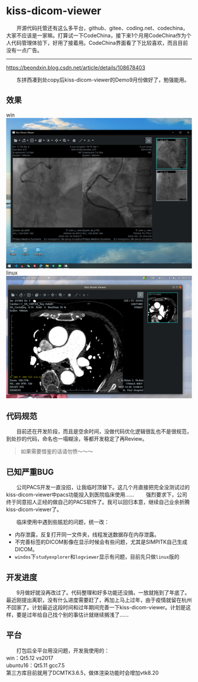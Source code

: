 ﻿# kiss-dicom-viewer

&emsp;&emsp;开源代码托管还有这么多平台，github、gitee、coding.net、codechina，大家不应该是一家嘛。打算试一下CodeChina，接下来1个月用CodeChina作为个人代码管理体验下，好用了接着用。CodeChina界面看了下比较喜欢，而且目前没有一点广告。


---

https://beondxin.blog.csdn.net/article/details/108678403  

&emsp;&emsp;东拼西凑到处copy后kiss-dicom-viewer的Demo9月份做好了，勉强能用。  

## 效果
win  
![](Doc/Images/001.png)
linux  
![](Doc/Images/002.png)

## 代码规范
&emsp;&emsp;目前还在开发阶段，而且是空余时间，没做代码优化逻辑很乱也不是很规范，到处抄的代码，命名也一塌糊涂，等都开发稳定了再Review。  
> 如果需要借鉴的话请勿愤～～～

## 已知严重BUG
&emsp;&emsp;公司PACS开发一直没招，让我临时顶替下。这几个月直接把完全没测试过的kiss-dicom-viewer中pacs功能投入到医院临床使用......
&emsp;&emsp;强烈要求下，公司终于同意招人正经的做自己的PACS软件了。我可以回归本意，继续自己业余折腾kiss-dicom-viewer了。  

&emsp;&emsp;临床使用中遇到些尴尬的问题，统一改：  
* 内存泄露，反复打开同一文件夹，线程发送数据存在内存泄露。  
* 不完善标签的DICOM影像在显示时候会有些问题，尤其是SIMPITK自己生成DICOM。 
* `windos`下`studyexplorer`和`logviewer`显示有问题，目前先只做`linux`版的

## 开发进度
&emsp;&emsp;9月做好就没再改过了。代码整理和好多功能还没搞，一放就拖到了年底了。最近刚提出离职，没有什么进度需要赶了，再加上马上过年，由于疫情就留在杭州不回家了。计划最近这段时间和过年期间完善一下kiss-dicom-viewer。计划是这样，要是过年给自己找个别的事估计就继续搁浅了......  

## 平台
&emsp;&emsp;打包后全平台用没问题，开发我使用的：  
win：Qt5.12 vs2017   
ubuntu16：Qt5.11 gcc7.5   
第三方库目前就用了DCMTK3.6.5，做体渲染功能时会增加vtk8.20


